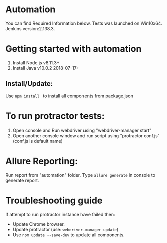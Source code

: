 # Automation
You can find Required Information below.
Tests was launched on Win10x64. Jenkins version:2.138.3.

# Getting started with automation
1. Install Node.js v8.11.3+
2. Install Java v10.0.2 2018-07-17+

## Install/Update:
Use ```npm install ``` to install all components from package.json

# To run protractor tests:
1. Open console and Run webdriver using "webdriver-manager start"
2. Open another console window and run script using "protractor conf.js" (conf.js is default name)

# Allure Reporting:
Run report from "automation" folder. 
Type ```allure generate``` in console to generate report.

# Troubleshooting guide
If attempt to run protractor instance have failed then:
* Update Chrome browser.
* Update protractor (use: ```webdriver-manager update```)
* Use ```npm update --save-dev``` to update all components.

